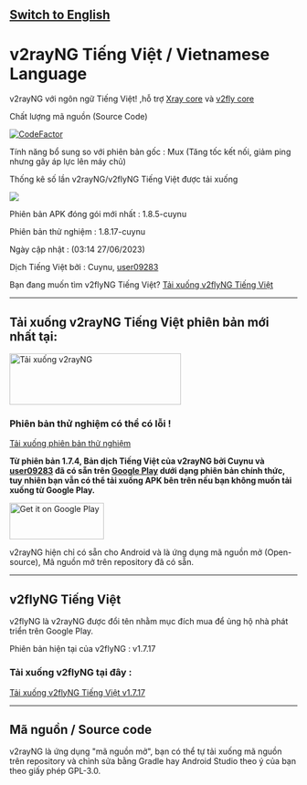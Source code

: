 ## [Switch to English](https://github.com/cuynu/v2rayvn/wiki/English)

# v2rayNG Tiếng Việt / Vietnamese Language

v2rayNG với ngôn ngữ Tiếng Việt! ,hỗ trợ [Xray core](https://github.com/XTLS/Xray-core) và [v2fly core](https://github.com/v2fly/v2ray-core)

Chất lượng mã nguồn (Source Code)

[![CodeFactor](https://www.codefactor.io/repository/github/cuynu/v2rayvn/badge)](https://www.codefactor.io/repository/github/cuynu/v2rayvn)

Tính năng bổ sung so với phiên bản gốc : Mux (Tăng tốc kết nối, giảm ping nhưng gây áp lực lên máy chủ)

Thống kê số lần v2rayNG/v2flyNG Tiếng Việt được tải xuống

<a href="https://github.com/cuynu/v2rayvn"><img src="https://img.shields.io/github/downloads/cuynu/v2rayvn/total?color=%233DDC84&logo=android&logoColor=%23fff&style=for-the-badge"></a>
</p>

Phiên bản APK đóng gói mới nhất : 1.8.5-cuynu

Phiên bản thử nghiệm : 1.8.17-cuynu

Ngày cập nhật : (03:14 27/06/2023)

Dịch Tiếng Việt bởi : Cuynu, [user09283](https://github.com/user09283)

Bạn đang muốn tìm v2flyNG Tiếng Việt? [Tải xuống v2flyNG Tiếng Việt](https://github.com/cuynu/v2rayvn#v2flyng-ti%E1%BA%BFng-vi%E1%BB%87t)
____________________________________________________

## Tải xuống v2rayNG Tiếng Việt phiên bản mới nhất tại:  

<a href="https://github.com/cuynu/v2rayvn/releases/download/1.8.5-cuynu/v2rayNG_1.8.5-cuynu.apk">
<img alt="Tải xuống v2rayNG" src="https://github.com/cuynu/v2rayvn/releases/download/1.7.3/1648277008370.png" width="300" height="90" />
</a>

### Phiên bản thử nghiệm có thể có lỗi !
[Tải xuống phiên bản thử nghiệm](https://github.com/cuynu/v2rayvn/releases/download/1.8.18-cuynu/v2rayNG_1.8.18-cuynu_universal_release.apk)

**Từ phiên bản 1.7.4, Bản dịch Tiếng Việt của v2rayNG bởi Cuynu và [user09283](https://github.com/user09283)
 đã có sẵn trên [Google Play](https://play.app.goo.gl/?link=https://play.google.com/store/apps/details?id=com.v2ray.ang&ddl=1&pcampaignid=web_ddl_1) dưới dạng phiên bản chính thức, tuy nhiên bạn vẫn có thể tải xuống APK bên trên nếu bạn không muốn tải xuống từ Google Play.** 

<a href="https://play.app.goo.gl/?link=https://play.google.com/store/apps/details?id=com.v2ray.ang&ddl=1&pcampaignid=web_ddl_1">
<img alt="Get it on Google Play" src="https://play.google.com/intl/vi_vn/badges/images/generic/vi_badge_web_generic.png" width="165" height="64" />
</a>

v2rayNG hiện chỉ có sẵn cho Android và là ứng dụng mã nguồn mở (Open-source), Mã nguồn mở trên repository đã có sẵn.

____________________________________________________

## v2flyNG Tiếng Việt

v2flyNG là v2rayNG được đổi tên nhằm mục đích mua để ủng hộ nhà phát triển trên Google Play.

Phiên bản hiện tại của v2flyNG : v1.7.17

### Tải xuống v2flyNG tại đây : 

[Tải xuống v2flyNG Tiếng Việt v1.7.17](https://github.com/cuynu/v2rayvn/releases/download/1.7.17/v2flyNG_1.7.17_sign.apk)

____________________________________________________

## Mã nguồn / Source code

v2rayNG là ứng dụng "mã nguồn mở", bạn có thể tự tải xuống mã nguồn trên repository và chỉnh sửa bằng Gradle hay Android Studio theo ý của bạn theo giấy phép GPL-3.0.

